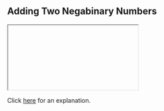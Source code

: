 ##  Adding Two Negabinary Numbers 

<iframe></iframe>

Click [here](Explanation.md) for an explanation.

